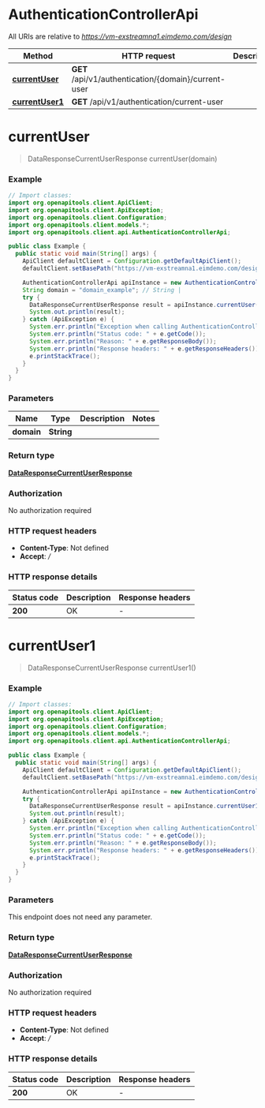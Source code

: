 # AuthenticationControllerApi

All URIs are relative to *https://vm-exstreamna1.eimdemo.com/design*

| Method | HTTP request | Description |
|------------- | ------------- | -------------|
| [**currentUser**](AuthenticationControllerApi.md#currentUser) | **GET** /api/v1/authentication/{domain}/current-user |  |
| [**currentUser1**](AuthenticationControllerApi.md#currentUser1) | **GET** /api/v1/authentication/current-user |  |


<a id="currentUser"></a>
# **currentUser**
> DataResponseCurrentUserResponse currentUser(domain)



### Example
```java
// Import classes:
import org.openapitools.client.ApiClient;
import org.openapitools.client.ApiException;
import org.openapitools.client.Configuration;
import org.openapitools.client.models.*;
import org.openapitools.client.api.AuthenticationControllerApi;

public class Example {
  public static void main(String[] args) {
    ApiClient defaultClient = Configuration.getDefaultApiClient();
    defaultClient.setBasePath("https://vm-exstreamna1.eimdemo.com/design");

    AuthenticationControllerApi apiInstance = new AuthenticationControllerApi(defaultClient);
    String domain = "domain_example"; // String | 
    try {
      DataResponseCurrentUserResponse result = apiInstance.currentUser(domain);
      System.out.println(result);
    } catch (ApiException e) {
      System.err.println("Exception when calling AuthenticationControllerApi#currentUser");
      System.err.println("Status code: " + e.getCode());
      System.err.println("Reason: " + e.getResponseBody());
      System.err.println("Response headers: " + e.getResponseHeaders());
      e.printStackTrace();
    }
  }
}
```

### Parameters

| Name | Type | Description  | Notes |
|------------- | ------------- | ------------- | -------------|
| **domain** | **String**|  | |

### Return type

[**DataResponseCurrentUserResponse**](DataResponseCurrentUserResponse.md)

### Authorization

No authorization required

### HTTP request headers

 - **Content-Type**: Not defined
 - **Accept**: */*

### HTTP response details
| Status code | Description | Response headers |
|-------------|-------------|------------------|
| **200** | OK |  -  |

<a id="currentUser1"></a>
# **currentUser1**
> DataResponseCurrentUserResponse currentUser1()



### Example
```java
// Import classes:
import org.openapitools.client.ApiClient;
import org.openapitools.client.ApiException;
import org.openapitools.client.Configuration;
import org.openapitools.client.models.*;
import org.openapitools.client.api.AuthenticationControllerApi;

public class Example {
  public static void main(String[] args) {
    ApiClient defaultClient = Configuration.getDefaultApiClient();
    defaultClient.setBasePath("https://vm-exstreamna1.eimdemo.com/design");

    AuthenticationControllerApi apiInstance = new AuthenticationControllerApi(defaultClient);
    try {
      DataResponseCurrentUserResponse result = apiInstance.currentUser1();
      System.out.println(result);
    } catch (ApiException e) {
      System.err.println("Exception when calling AuthenticationControllerApi#currentUser1");
      System.err.println("Status code: " + e.getCode());
      System.err.println("Reason: " + e.getResponseBody());
      System.err.println("Response headers: " + e.getResponseHeaders());
      e.printStackTrace();
    }
  }
}
```

### Parameters
This endpoint does not need any parameter.

### Return type

[**DataResponseCurrentUserResponse**](DataResponseCurrentUserResponse.md)

### Authorization

No authorization required

### HTTP request headers

 - **Content-Type**: Not defined
 - **Accept**: */*

### HTTP response details
| Status code | Description | Response headers |
|-------------|-------------|------------------|
| **200** | OK |  -  |

